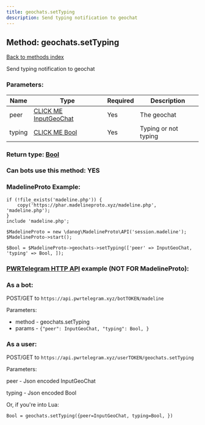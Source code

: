 ```yaml
---
title: geochats.setTyping
description: Send typing notification to geochat
---
```

## Method: geochats.setTyping  
[Back to methods index](index.md)


Send typing notification to geochat

### Parameters:

| Name     |    Type       | Required | Description |
|----------|---------------|----------|-------------|
|peer|[CLICK ME InputGeoChat](../types/InputGeoChat.md) | Yes|The geochat|
|typing|[CLICK ME Bool](../types/Bool.md) | Yes|Typing or not typing|


### Return type: [Bool](../types/Bool.md)

### Can bots use this method: **YES**


### MadelineProto Example:


```
if (!file_exists('madeline.php')) {
    copy('https://phar.madelineproto.xyz/madeline.php', 'madeline.php');
}
include 'madeline.php';

$MadelineProto = new \danog\MadelineProto\API('session.madeline');
$MadelineProto->start();

$Bool = $MadelineProto->geochats->setTyping(['peer' => InputGeoChat, 'typing' => Bool, ]);
```

### [PWRTelegram HTTP API](https://pwrtelegram.xyz) example (NOT FOR MadelineProto):

### As a bot:

POST/GET to `https://api.pwrtelegram.xyz/botTOKEN/madeline`

Parameters:

* method - geochats.setTyping
* params - `{"peer": InputGeoChat, "typing": Bool, }`



### As a user:

POST/GET to `https://api.pwrtelegram.xyz/userTOKEN/geochats.setTyping`

Parameters:

peer - Json encoded InputGeoChat

typing - Json encoded Bool




Or, if you're into Lua:

```
Bool = geochats.setTyping({peer=InputGeoChat, typing=Bool, })
```

